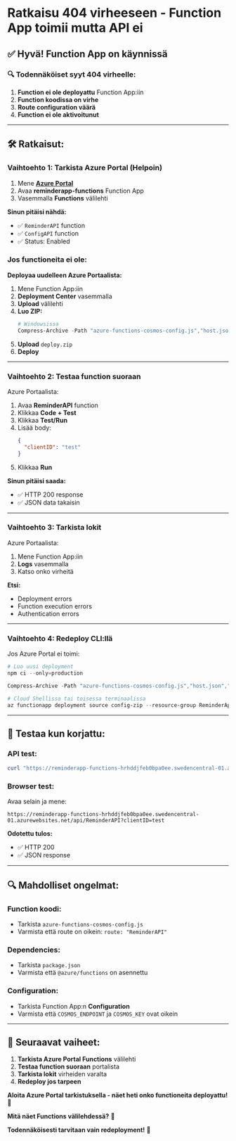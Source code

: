 # Ratkaisu 404 virheeseen - Function App toimii mutta API ei

## ✅ **Hyvä! Function App on käynnissä**

### 🔍 **Todennäköiset syyt 404 virheelle:**

1. **Function ei ole deployattu** Function App:iin
2. **Function koodissa on virhe**
3. **Route configuration väärä**
4. **Function ei ole aktivoitunut**

---

## 🛠️ **Ratkaisut:**

### **Vaihtoehto 1: Tarkista Azure Portal (Helpoin)**

1. Mene **[Azure Portal](https://portal.azure.com)**
2. Avaa **reminderapp-functions** Function App
3. Vasemmalla **Functions** välilehti

**Sinun pitäisi nähdä:**
- ✅ `ReminderAPI` function
- ✅ `ConfigAPI` function
- ✅ Status: Enabled

### **Jos functioneita ei ole:**

**Deployaa uudelleen Azure Portaalista:**
1. Mene Function App:iin
2. **Deployment Center** vasemmalla
3. **Upload** välilehti
4. **Luo ZIP:**
   ```powershell
   # Windowsissa
   Compress-Archive -Path "azure-functions-cosmos-config.js","host.json","package.json","package-lock.json",".funcignore" -DestinationPath "deploy.zip" -Force
   ```
5. **Upload** `deploy.zip`
6. **Deploy**

---

### **Vaihtoehto 2: Testaa function suoraan**

Azure Portaalista:
1. Avaa **ReminderAPI** function
2. Klikkaa **Code + Test**
3. Klikkaa **Test/Run**
4. Lisää body:
   ```json
   {
     "clientID": "test"
   }
   ```
5. Klikkaa **Run**

**Sinun pitäisi saada:**
- ✅ HTTP 200 response
- ✅ JSON data takaisin

---

### **Vaihtoehto 3: Tarkista lokit**

Azure Portaalista:
1. Mene Function App:iin
2. **Logs** vasemmalla
3. Katso onko virheitä

**Etsi:**
- Deployment errors
- Function execution errors
- Authentication errors

---

### **Vaihtoehto 4: Redeploy CLI:llä**

Jos Azure Portal ei toimi:

```powershell
# Luo uusi deployment
npm ci --only=production

Compress-Archive -Path "azure-functions-cosmos-config.js","host.json","package.json","package-lock.json",".funcignore" -DestinationPath "deploy-new.zip" -Force

# Cloud Shellissa tai toisessa terminaalissa
az functionapp deployment source config-zip --resource-group ReminderApp_RG --name reminderapp-functions --src deploy-new.zip
```

---

## 🧪 **Testaa kun korjattu:**

### **API test:**
```powershell
curl "https://reminderapp-functions-hrhddjfeb0bpa0ee.swedencentral-01.azurewebsites.net/api/ReminderAPI?clientID=test"
```

### **Browser test:**
Avaa selain ja mene:
```
https://reminderapp-functions-hrhddjfeb0bpa0ee.swedencentral-01.azurewebsites.net/api/ReminderAPI?clientID=test
```

**Odotettu tulos:**
- ✅ HTTP 200
- ✅ JSON response

---

## 🔍 **Mahdolliset ongelmat:**

### **Function koodi:**
- Tarkista `azure-functions-cosmos-config.js`
- Varmista että route on oikein: `route: "ReminderAPI"`

### **Dependencies:**
- Tarkista `package.json`
- Varmista että `@azure/functions` on asennettu

### **Configuration:**
- Tarkista Function App:n **Configuration**
- Varmista että `COSMOS_ENDPOINT` ja `COSMOS_KEY` ovat oikein

---

## 🎯 **Seuraavat vaiheet:**

1. **Tarkista Azure Portal Functions** välilehti
2. **Testaa function suoraan** portalista
3. **Tarkista lokit** virheiden varalta
4. **Redeploy jos tarpeen**

**Aloita Azure Portal tarkistuksella - näet heti onko functioneita deployattu!** 🎯

**Mitä näet Functions välilehdessä?** 🤔

**Todennäköisesti tarvitaan vain redeployment!** 🔄
